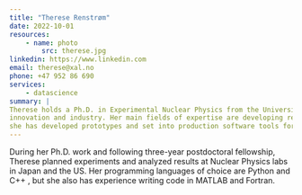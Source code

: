 ```yaml
---
title: "Therese Renstrøm"
date: 2022-10-01
resources:
	- name: photo
		src: therese.jpg
linkedin: https://www.linkedin.com
email: therese@xal.no
phone: +47 952 86 690
services:
	- datascience
summary: |
Therese holds a Ph.D. in Experimental Nuclear Physics from the University of Oslo. Her thesis was awarded the YARA Birkeland Prize for outstanding contributions to 
innovation and industry. Her main fields of expertise are developing real-time analytics tools and implementing machine learning and statistical models. The past years,
she has developed prototypes and set into production software tools for the petroleum -, processing - and medical industry.
---
```

During her Ph.D. work and following three-year postdoctoral fellowship, Therese planned experiments and analyzed results at Nuclear Physics labs in Japan and the US.
Her programming languages of choice are Python and C++ , but she also has experience writing code in MATLAB and Fortran.
